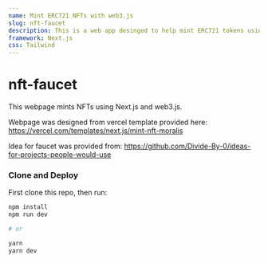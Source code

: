 ```yaml
---
name: Mint ERC721 NFTs with web3.js
slug: nft-faucet
description: This is a web app desinged to help mint ERC721 tokens using the Goerli testnet easily for hackathons and testing.
framework: Next.js
css: Tailwind
---
```


# nft-faucet

This webpage mints NFTs using Next.js and web3.js.

Webpage was designed from vercel template provided here: https://vercel.com/templates/next.js/mint-nft-moralis

Idea for faucet was provided from: https://github.com/Divide-By-0/ideas-for-projects-people-would-use

### Clone and Deploy

First clone this repo, then run: 

```bash
npm install
npm run dev

# or

yarn
yarn dev
```
